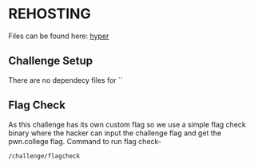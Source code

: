 # REHOSTING

Files can be found here: [hyper](https://2020.ctf.link/internal/challenge/54170135-8a32-4cd1-866d-11911ddce8ec/)

## Challenge Setup
There are no dependecy files for ``

## Flag Check

As this challenge has its own custom flag so we use a simple flag check binary where the hacker can input the challenge flag and get the pwn.college flag. Command to run flag check-
```
/challenge/flagcheck
```
